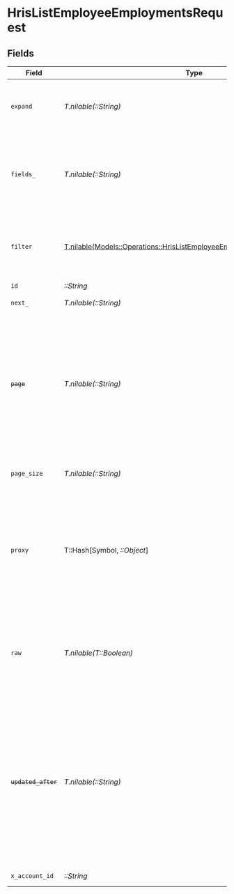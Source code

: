 # HrisListEmployeeEmploymentsRequest


## Fields

| Field                                                                                                                                                                                                                                                                                                        | Type                                                                                                                                                                                                                                                                                                         | Required                                                                                                                                                                                                                                                                                                     | Description                                                                                                                                                                                                                                                                                                  | Example                                                                                                                                                                                                                                                                                                      |
| ------------------------------------------------------------------------------------------------------------------------------------------------------------------------------------------------------------------------------------------------------------------------------------------------------------ | ------------------------------------------------------------------------------------------------------------------------------------------------------------------------------------------------------------------------------------------------------------------------------------------------------------ | ------------------------------------------------------------------------------------------------------------------------------------------------------------------------------------------------------------------------------------------------------------------------------------------------------------ | ------------------------------------------------------------------------------------------------------------------------------------------------------------------------------------------------------------------------------------------------------------------------------------------------------------ | ------------------------------------------------------------------------------------------------------------------------------------------------------------------------------------------------------------------------------------------------------------------------------------------------------------ |
| `expand`                                                                                                                                                                                                                                                                                                     | *T.nilable(::String)*                                                                                                                                                                                                                                                                                        | :heavy_minus_sign:                                                                                                                                                                                                                                                                                           | The comma separated list of fields that will be expanded in the response                                                                                                                                                                                                                                     | groups                                                                                                                                                                                                                                                                                                       |
| `fields_`                                                                                                                                                                                                                                                                                                    | *T.nilable(::String)*                                                                                                                                                                                                                                                                                        | :heavy_minus_sign:                                                                                                                                                                                                                                                                                           | The comma separated list of fields that will be returned in the response (if empty, all fields are returned)                                                                                                                                                                                                 | id,remote_id,employee_id,remote_employee_id,job_title,pay_rate,pay_period,pay_frequency,pay_currency,fte,effective_date,employment_type,employment_contract_type,work_time,created_at,updated_at,start_date,end_date,active,department,team,cost_center,cost_centers,division,job,type,contract_type,manager |
| `filter`                                                                                                                                                                                                                                                                                                     | [T.nilable(Models::Operations::HrisListEmployeeEmploymentsQueryParamFilter)](../../models/operations/hrislistemployeeemploymentsqueryparamfilter.md)                                                                                                                                                         | :heavy_minus_sign:                                                                                                                                                                                                                                                                                           | Filter parameters that allow greater customisation of the list response                                                                                                                                                                                                                                      |                                                                                                                                                                                                                                                                                                              |
| `id`                                                                                                                                                                                                                                                                                                         | *::String*                                                                                                                                                                                                                                                                                                   | :heavy_check_mark:                                                                                                                                                                                                                                                                                           | N/A                                                                                                                                                                                                                                                                                                          |                                                                                                                                                                                                                                                                                                              |
| `next_`                                                                                                                                                                                                                                                                                                      | *T.nilable(::String)*                                                                                                                                                                                                                                                                                        | :heavy_minus_sign:                                                                                                                                                                                                                                                                                           | The unified cursor                                                                                                                                                                                                                                                                                           |                                                                                                                                                                                                                                                                                                              |
| ~~`page`~~                                                                                                                                                                                                                                                                                                   | *T.nilable(::String)*                                                                                                                                                                                                                                                                                        | :heavy_minus_sign:                                                                                                                                                                                                                                                                                           | : warning: ** DEPRECATED **: This will be removed in a future release, please migrate away from it as soon as possible.<br/><br/>The page number of the results to fetch                                                                                                                                     |                                                                                                                                                                                                                                                                                                              |
| `page_size`                                                                                                                                                                                                                                                                                                  | *T.nilable(::String)*                                                                                                                                                                                                                                                                                        | :heavy_minus_sign:                                                                                                                                                                                                                                                                                           | The number of results per page (default value is 25)                                                                                                                                                                                                                                                         |                                                                                                                                                                                                                                                                                                              |
| `proxy`                                                                                                                                                                                                                                                                                                      | T::Hash[Symbol, *::Object*]                                                                                                                                                                                                                                                                                  | :heavy_minus_sign:                                                                                                                                                                                                                                                                                           | Query parameters that can be used to pass through parameters to the underlying provider request by surrounding them with 'proxy' key                                                                                                                                                                         |                                                                                                                                                                                                                                                                                                              |
| `raw`                                                                                                                                                                                                                                                                                                        | *T.nilable(T::Boolean)*                                                                                                                                                                                                                                                                                      | :heavy_minus_sign:                                                                                                                                                                                                                                                                                           | Indicates that the raw request result should be returned in addition to the mapped result (default value is false)                                                                                                                                                                                           |                                                                                                                                                                                                                                                                                                              |
| ~~`updated_after`~~                                                                                                                                                                                                                                                                                          | *T.nilable(::String)*                                                                                                                                                                                                                                                                                        | :heavy_minus_sign:                                                                                                                                                                                                                                                                                           | : warning: ** DEPRECATED **: This will be removed in a future release, please migrate away from it as soon as possible.<br/><br/>Use a string with a date to only select results updated after that given date                                                                                               | 2020-01-01T00:00:00.000Z                                                                                                                                                                                                                                                                                     |
| `x_account_id`                                                                                                                                                                                                                                                                                               | *::String*                                                                                                                                                                                                                                                                                                   | :heavy_check_mark:                                                                                                                                                                                                                                                                                           | The account identifier                                                                                                                                                                                                                                                                                       |                                                                                                                                                                                                                                                                                                              |